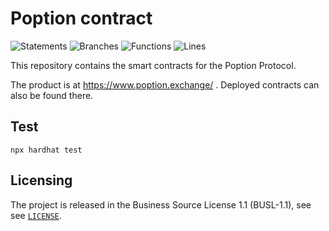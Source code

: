 # Poption contract

![Statements](https://img.shields.io/badge/statements-99.68%25-brightgreen.svg?style=flat)
![Branches](https://img.shields.io/badge/branches-87.21%25-yellow.svg?style=flat)
![Functions](https://img.shields.io/badge/functions-100%25-brightgreen.svg?style=flat)
![Lines](https://img.shields.io/badge/lines-99.7%25-brightgreen.svg?style=flat)

This repository contains the smart contracts for the Poption Protocol.

The product is at https://www.poption.exchange/ . Deployed contracts can also be found there.

## Test

```shell
npx hardhat test
```

## Licensing

The project is released in the Business Source License 1.1 (BUSL-1.1), see see [`LICENSE`](./LICENSE).
